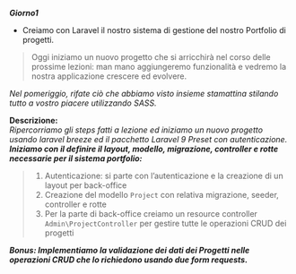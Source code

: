 ***Giorno1***  

- Creiamo con Laravel il nostro sistema di gestione del nostro Portfolio di progetti.  
> Oggi iniziamo un nuovo progetto che si arricchirà nel corso delle prossime lezioni: man mano aggiungeremo funzionalità e vedremo la nostra applicazione crescere ed evolvere.  
  
*Nel pomeriggio, rifate ciò che abbiamo visto insieme stamattina stilando tutto a vostro piacere utilizzando SASS.*  
  
**Descrizione:**  
*Ripercorriamo gli steps fatti a lezione ed iniziamo un nuovo progetto usando laravel breeze ed il pacchetto Laravel 9 Preset con autenticazione.*  
***Iniziamo con il definire il layout, modello, migrazione, controller e rotte necessarie per il sistema portfolio:***  
> 1. Autenticazione: si parte con l’autenticazione e la creazione di un layout per back-office  
> 2. Creazione del modello `Project` con relativa migrazione, seeder, controller e rotte  
> 3. Per la parte di back-office creiamo un resource controller `Admin\ProjectController` per gestire tutte le operazioni CRUD dei progetti  
  
***Bonus: Implementiamo la validazione dei dati dei Progetti nelle operazioni CRUD che lo richiedono usando due form requests.***  